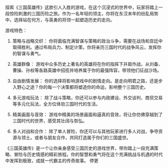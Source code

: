 探索《三国英雄传》这款引人入胜的游戏，在这个沉浸式的世界中，玩家将踏上一段惊险刺激的三国历险之旅。作为一名年轻的领主，你将在东汉末年的纷乱局势中，选择站在何方，与英勇的将领一起塑造历史的走向。

游戏特色：

1. 策略与战略交织： 你将面临充满智谋与策略的政治斗争，需要在战场和宫廷中取得胜利。通过布局兵力、制定计策，你将亲历三国时代的战争风云，发挥你的智谋与勇气。

2. 英雄群像： 游戏中众多历史上著名的英雄将在你的指挥下并肩作战，从刘备、曹操、孙权等各路英雄中招揽并培养属于你的最强阵容，带领他们征战沙场。

3. 自由剧情发展： 你的选择将影响游戏中的剧情走向。是走向明君之路，还是步入野心之途？你的每一个决策都将塑造你的命运，影响整个三国历史。

4. 多元游戏玩法： 除了战斗策略，你还可以参与内政建设、外交谈判、商贸交易等多元化玩法，全方位体验三国时代的生活。

5. 精美画面与音效： 游戏中精美的场景画面和逼真的音效，将让你仿佛穿越到了三国时代的世界，感受其壮阔与恢弘。

6. 多人对战和合作： 除了单人冒险，你还可以与其他玩家进行多人对战，争夺资源与领土。或者与朋友合作，共同打造属于你们的三国盛世。

《三国英雄传》是一个让你亲身感受三国历史的游戏世界，带你踏上一段充满策略、冒险与历史情感的精彩旅程。你的智慧和勇气将在这个充满挑战与机遇的时代中发挥到极致，成就一代霸主的传奇故事。
停更

